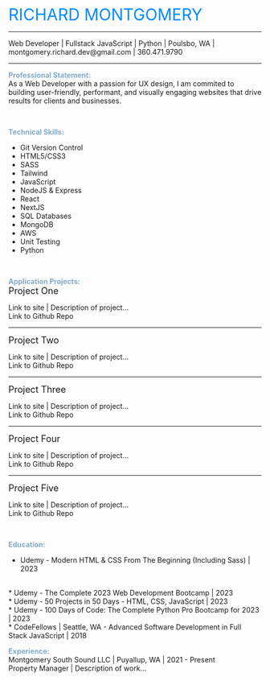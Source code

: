 <span style="color:#008aff;"><font size="6">RICHARD MONTGOMERY</font></span>
<hr>
Web Developer | Fullstack JavaScript | Python |
Poulsbo, WA | montgomery.richard.dev@gmail.com | 360.471.9790
<hr>

<span style="color:#84aac7;"><strong>Professional Statement:</strong></span>
<br>
As a Web Developer with a passion for UX design, I am commited to building user-friendly, performant, and visually engaging websites that drive results for clients and businesses.

<br>

<span style="color:#84aac7;"><strong>Technical Skills:</strong></span>
<br>
 - Git Version Control
 - HTML5/CSS3
 - SASS
 - Tailwind
 - JavaScript
 - NodeJS & Express
 - React
 - NextJS
 - SQL Databases
 - MongoDB
 - AWS
 - Unit Testing
 - Python

<br>

<span style="color:#84aac7;"><strong>Application Projects:</strong></span>
<br>
<font size="4">Project One</font>

Link to site | Description of project...
<br>
Link to Github Repo

<hr>
<font size="4">Project Two</font>

Link to site | Description of project...
<br>
Link to Github Repo

<hr>
<font size="4">Project Three</font>

Link to site | Description of project...
<br>
Link to Github Repo

<hr>
<font size="4">Project Four</font>

Link to site | Description of project...
<br>
Link to Github Repo

<hr>
<font size="4">Project Five</font>

Link to site | Description of project...
<br>
Link to Github Repo

<br>

<span style="color:#84aac7;"><strong>Education:</strong></span>
<br>
* Udemy - Modern HTML & CSS From The Beginning (Including Sass) | 2023
<br>
* Udemy - The Complete 2023 Web Development Bootcamp | 2023
<br>
* Udemy - 50 Projects in 50 Days - HTML, CSS, JavaScript | 2023
<br>
* Udemy - 100 Days of Code: The Complete Python Pro Bootcamp for 2023 | 2023
<br>
* CodeFellows | Seattle, WA - Advanced Software Development in Full Stack JavaScript | 2018

<br>

<span style="color:#84aac7;"><strong>Experience:</strong></span>
<br>
Montgomery South Sound LLC | Puyallup, WA | 2021 - Present
<br>
Property Manager | Description of work...
<br>
